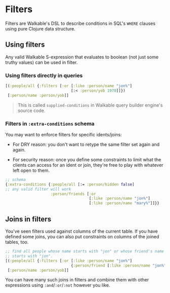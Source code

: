 # Filters

Filters are Walkable's DSL to describe conditions in SQL's `WHERE`
clauses using pure Clojure data structure.

## Using filters

Any valid Walkable S-expression that evaluates to boolean (not just
some truthy values) can be used in filter.

### Using filters directly in queries

```clj
[(:people/all {:filters [:or [:like :person/name "jon%"]
                             [:< :person/yob 1970]]})
 [:person/name :person/yob]]
```

> This is called `supplied-conditions` in Walkable query builder
  engine's source code.

### Filters in `:extra-conditions` schema

You may want to enforce filters for specific idents/joins:

- For DRY reason: you don't want to retype the same filter set again
  and again.

- For security reason: once you define some constraints to limit what
  the clients can access for an ident or join, they're free to play
  with whatever left open to them.

```clj
;; schema
{:extra-conditions {:people/all [:= :person/hidden false]
;; any valid filter will work
                    :person/friends [:or
                                     [:like :person/name "jon%"]
                                     [:like :person/name "mary%"]]}}
```

## Joins in filters

You've seen filters used against columns of the current table. If you
have defined some joins, you can also put constraints on columns of
the joined tables, too.

```clj
;; find all people whose name starts with "jon" or whose friend's name
;; starts with "jon".
[(:people/all {:filters [:or [:like :person/name "jon%"]
                             {:person/friend [:like :person/name "jon%"]}]})
 [:person/name :person/yob]]
```

You can have many such joins in filters and combine them with other
expressions using `:and`/`:or`/`:not` however you like.